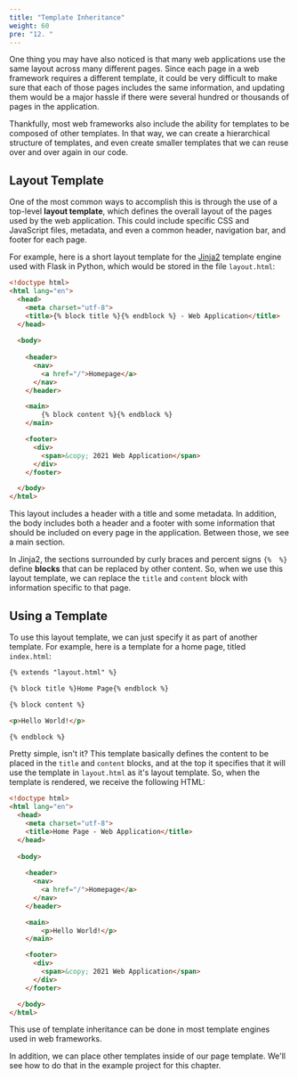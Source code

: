 ```yaml
---
title: "Template Inheritance"
weight: 60
pre: "12. "
---
```

One thing you may have also noticed is that many web applications use the same layout across many different pages. Since each page in a web framework requires a different template, it could be very difficult to make sure that each of those pages includes the same information, and updating them would be a major hassle if there were several hundred or thousands of pages in the application.

Thankfully, most web frameworks also include the ability for templates to be composed of other templates. In that way, we can create a hierarchical structure of templates, and even create smaller templates that we can reuse over and over again in our code.

## Layout Template

One of the most common ways to accomplish this is through the use of a top-level **layout template**, which defines the overall layout of the pages used by the web application. This could include specific CSS and JavaScript files, metadata, and even a common header, navigation bar, and footer for each page.

For example, here is a short layout template for the [Jinja2](https://palletsprojects.com/p/jinja/) template engine used with Flask in Python, which would be stored in the file `layout.html`:

```html
<!doctype html>
<html lang="en">
  <head>
    <meta charset="utf-8">
    <title>{% block title %}{% endblock %} - Web Application</title>
  </head>
    
  <body>
      
    <header>
      <nav>
        <a href="/">Homepage</a>
      </nav>
    </header>

    <main>
        {% block content %}{% endblock %}
    </main>

    <footer>
      <div>
        <span>&copy; 2021 Web Application</span>
      </div>
    </footer>

  </body>
</html>
```

This layout includes a header with a title and some metadata. In addition, the body includes both a header and a footer with some information that should be included on every page in the application. Between those, we see a main section.

In Jinja2, the sections surrounded by curly braces and percent signs `{%  %}` define **blocks** that can be replaced by other content. So, when we use this layout template, we can replace the `title` and `content` block with information specific to that page. 

## Using a Template

To use this layout template, we can just specify it as part of another template. For example, here is a template for a home page, titled `index.html`:

```html
{% extends "layout.html" %}

{% block title %}Home Page{% endblock %}

{% block content %}

<p>Hello World!</p>

{% endblock %}
```

Pretty simple, isn't it? This template basically defines the content to be placed in the `title` and `content` blocks, and at the top it specifies that it will use the template in `layout.html` as it's layout template. So, when the template is rendered, we receive the following HTML:

```html
<!doctype html>
<html lang="en">
  <head>
    <meta charset="utf-8">
    <title>Home Page - Web Application</title>
  </head>
    
  <body>
      
    <header>
      <nav>
        <a href="/">Homepage</a>
      </nav>
    </header>

    <main>
        <p>Hello World!</p>
    </main>

    <footer>
      <div>
        <span>&copy; 2021 Web Application</span>
      </div>
    </footer>

  </body>
</html>
```

This use of template inheritance can be done in most template engines used in web frameworks.

In addition, we can place other templates inside of our page template. We'll see how to do that in the example project for this chapter.
